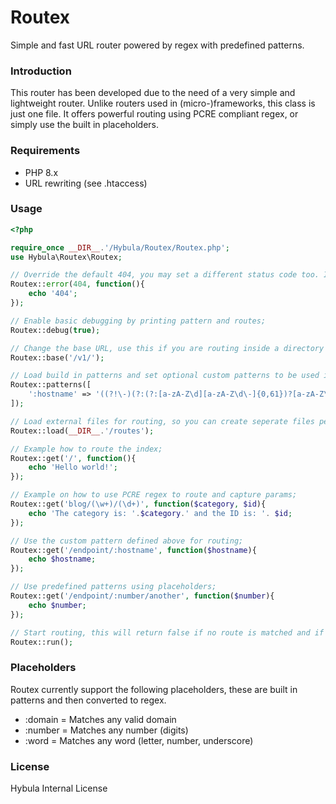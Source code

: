 # Routex
Simple and fast URL router powered by regex with predefined patterns.

### Introduction
This router has been developed due to the need of a very simple and lightweight router. Unlike routers used in (micro-)frameworks, this class is just one file. It offers powerful routing using PCRE compliant regex, or simply use the built in placeholders.

### Requirements
- PHP 8.x
- URL rewriting (see .htaccess)

### Usage
```php
<?php

require_once __DIR__.'/Hybula/Routex/Routex.php';
use Hybula\Routex\Routex;

// Override the default 404, you may set a different status code too. If not set run() will return false and a 404 status code;
Routex::error(404, function(){
    echo '404';
});

// Enable basic debugging by printing pattern and routes;
Routex::debug(true);

// Change the base URL, use this if you are routing inside a directory instead of root;
Routex::base('/v1/');

// Load build in patterns and set optional custom patterns to be used in routing URLs later;
Routex::patterns([
    ':hostname' => '((?!\-)(?:(?:[a-zA-Z\d][a-zA-Z\d\-]{0,61})?[a-zA-Z\d]\.){1,126}(?!\d+)[a-zA-Z\d]{1,63})'
]);

// Load external files for routing, so you can create seperate files per route;
Routex::load(__DIR__.'/routes');

// Example how to route the index;
Routex::get('/', function(){
    echo 'Hello world!';
});

// Example on how to use PCRE regex to route and capture params;
Routex::get('blog/(\w+)/(\d+)', function($category, $id){
    echo 'The category is: '.$category.' and the ID is: '. $id;
});

// Use the custom pattern defined above for routing;
Routex::get('/endpoint/:hostname', function($hostname){
    echo $hostname;
});

// Use predefined patterns using placeholders;
Routex::get('/endpoint/:number/another', function($number){
    echo $number;
});

// Start routing, this will return false if no route is matched and if there is no error() defined. Returns null if route is found and Closure is executed;
Routex::run();
```


### Placeholders
Routex currently support the following placeholders, these are built in patterns and then converted to regex.

- :domain = Matches any valid domain
- :number = Matches any number (digits)
- :word = Matches any word (letter, number, underscore)

### License
Hybula Internal License
